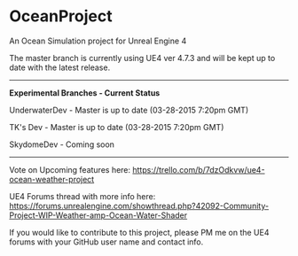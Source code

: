 # OceanProject
An Ocean Simulation project for Unreal Engine 4

The master branch is currently using UE4 ver 4.7.3 and will be kept up to date with the latest release.

---------------------

**Experimental Branches - Current Status**

UnderwaterDev - Master is up to date (03-28-2015 7:20pm GMT)

TK's Dev - Master is up to date (03-28-2015 7:20pm GMT)

SkydomeDev - Coming soon

---------------------

Vote on Upcoming features here: 
https://trello.com/b/7dzOdkvw/ue4-ocean-weather-project

UE4 Forums thread with more info here:
https://forums.unrealengine.com/showthread.php?42092-Community-Project-WIP-Weather-amp-Ocean-Water-Shader

If you would like to contribute to this project, please PM me on the UE4 forums with your GitHub user name and contact info.
